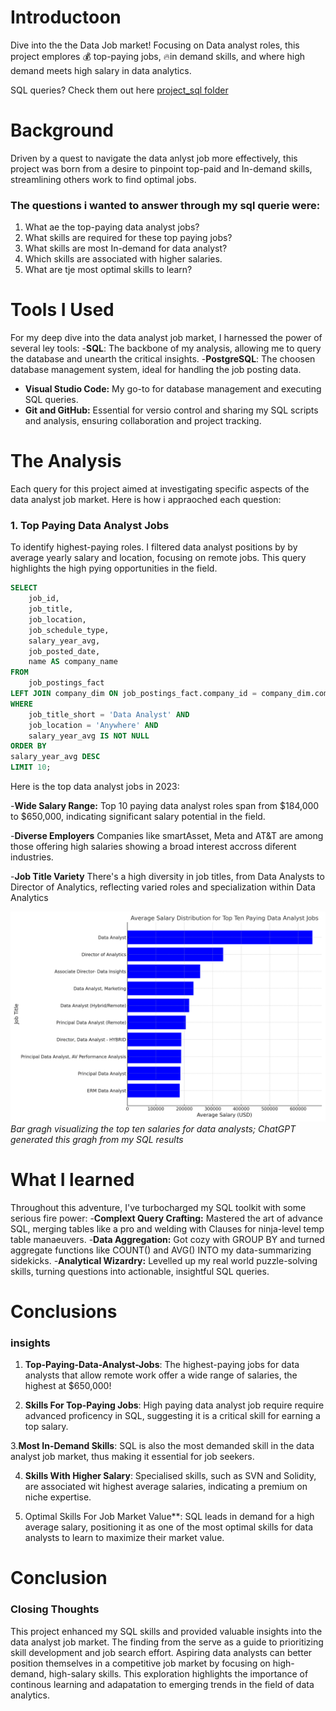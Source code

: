 # Introductoon
 Dive into the the Data Job market! Focusing on Data analyst roles, this project emplores 💰 top-paying jobs, 🔥in demand skills, and where high demand meets high salary in data analytics.
  
  SQL queries? Check them out here [project_sql folder](/Project_sql/)
# Background 
Driven by a quest to navigate the data anlyst job more effectively, this project was born from a desire to pinpoint top-paid and In-demand skills, streamlining others work to find optimal jobs.


### The questions i wanted to answer through my sql querie were:
1. What ae the top-paying data analyst jobs?
2. What skills are required for these top paying jobs?
3. What skills are most In-demand for data analyst?
4. Which skills are associated with higher salaries.
5. What are tje most optimal skills to learn?
# Tools I Used
For my deep dive into the data analyst job market, I harnessed the power of several ley tools:
-**SQL**: The backbone of my analysis, allowing me to query the database and unearth the critical insights.
-**PostgreSQL**: The choosen database management system, ideal for handling the job posting data.
- **Visual Studio Code:** My go-to for database management and executing SQL queries.
- **Git and GitHub:** Essential for versio control and sharing my SQL scripts and analysis, ensuring collaboration and project tracking.

# The Analysis
Each query for this project aimed at investigating specific aspects of the data analyst job market.
Here is how i appraoched each question:

### 1. Top Paying Data Analyst Jobs
To identify highest-paying roles. I filtered data analyst positions by by average yearly salary and location, focusing on remote jobs. This query highlights the high pying opportunities in the field.

```sql
SELECT
    job_id,
    job_title,
    job_location,
    job_schedule_type,
    salary_year_avg,
    job_posted_date,
    name AS company_name
FROM
    job_postings_fact
LEFT JOIN company_dim ON job_postings_fact.company_id = company_dim.company_id
WHERE 
    job_title_short = 'Data Analyst' AND
    job_location = 'Anywhere' AND 
    salary_year_avg IS NOT NULL
ORDER BY
salary_year_avg DESC
LIMIT 10;
```
Here is the top data analyst jobs in 2023:

-**Wide Salary Range:** Top 10 paying data analyst roles span from $184,000 to $650,000, indicating significant salary potential in the field. 

-**Diverse Employers** Companies like smartAsset, Meta and AT&T are among those offering high salaries showing a broad interest accross diferent industries.

-**Job Title Variety** There's a high diversity in job titles, from Data Analysts to Director of Analytics, reflecting varied roles and specialization within Data Analytics


![Top Paying Roles](assets\1_Top_paying_roles.png)
*Bar gragh visualizing the top ten salaries for data analysts; ChatGPT generated this gragh from my SQL results*

# What I learned

Throughout this adventure, I've turbocharged my SQL toolkit with some serious fire power:
-**Complext Query Crafting:** Mastered the art of advance SQL, merging tables like a pro and welding with Clauses for ninja-level temp table manaeuvers.
-**Data Aggregation:**
Got cozy with GROUP BY and turned aggregate functions like COUNT() and AVG() INTO my data-summarizing sidekicks.
-**Analytical Wizardry:** Levelled up my real world puzzle-solving skills, turning questions into actionable, insightful SQL queries.
# Conclusions 
### insights
1. **Top-Paying-Data-Analyst-Jobs**: The highest-paying jobs for data analysts that allow remote work offer a wide range of salaries, the highest at $650,000!

2. **Skills For Top-Paying Jobs**: High paying data analyst job require require advanced proficency in SQL, suggesting it is a critical skill for earning a top salary.

3.**Most In-Demand Skills**: SQL is also the most demanded skill in the data analyst job market, thus making it essential for job seekers.

4. **Skills With Higher Salary**: Specialised skills, such as SVN and Solidity, are associated wit highest average salaries, indicating a premium on niche expertise.

5. Optimal Skills For Job Market Value**: SQL leads in demand for a high average salary, positioning it as one of the most optimal skills for data analysts to learn to maximize their market value.

# Conclusion
### Closing Thoughts
This project enhanced my SQL skills and provided valuable insights into the data analyst job market. The finding from the serve as a guide to prioritizing skill development and job search effort. Aspiring data analysts can better position themselves in a competitive job market by focusing on high-demand, high-salary skills. This exploration highlights the importance of continous learning and adapatation to emerging trends in the field of data analytics.